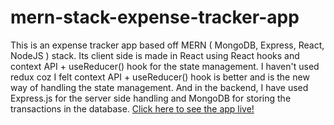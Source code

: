 # mern-stack-expense-tracker-app
This is an expense tracker app based off MERN ( MongoDB, Express, React, NodeJS ) stack. Its client side is made in React using React hooks and context API + useReducer() hook for the state management. I haven't used redux coz I felt context API + useReducer() hook is better and is the new way of handling the state management. And in the backend, I have used Express.js for the server side handling and MongoDB for storing the transactions in the database.
<a href="https://mern-stack-expense-tracker-app.herokuapp.com/">Click here to see the app live!</a>
